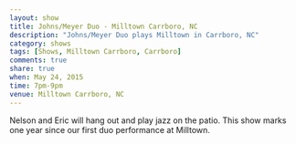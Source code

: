 ```yaml
---
layout: show
title: Johns/Meyer Duo - Milltown Carrboro, NC
description: "Johns/Meyer Duo plays Milltown in Carrboro, NC"
category: shows
tags: [Shows, Milltown Carrboro, Carrboro]
comments: true
share: true
when: May 24, 2015
time: 7pm-9pm
venue: Milltown Carrboro, NC
---
```


Nelson and Eric will hang out and play jazz on the patio. This show marks one year since our first duo performance at Milltown.

